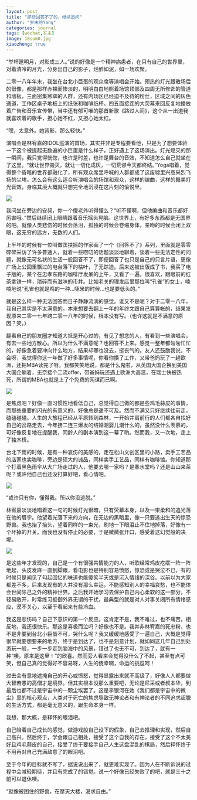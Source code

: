 ```yaml
---
layout: post
title: "那些回答不了的，继续追问"
author: "岁末的Yang"
categories: journal
tags: [wechat,岁末]
image: 18sum0.jpg
xiaozhong: true
---
```


“举杯邀明月，对影成三人。”说的好像是一个精神病患者，在只有自己的世界里，对着清冷的月光，分身出自己的影子，烂醉如泥，如一场欢聚。


二零一八年年末，我坐在台北小巨蛋的观众席等演唱会开始。预热的灯光跟散场后的很像，都是那样赤裸而惨淡的，明明白白地照着场馆顶部及四周无所修饰的管道和墙板，三面密集窸窣的人群，还有内场区已经迫不及待的粉丝，区域之间的灰色通道，工作区桌子地板上的纸张和咖啡纸杯。四五面接连的大荧幕来回反复地播放着广告和音乐宣传带，当中还有郁可唯的那首新歌《路过人间》，这个从一出道我就喜欢着的歌手，担心她不红，又担心她太红。

“嘿，太意外。她背影，那么轻快。”

演唱会是林宥嘉的IDOL巡演的首场，其实并非是专程要看他，只是为了想要体验一下这个被提起无数遍的小巨蛋是什么样子，正好遇上了这场演出。灯光熄灭的那一瞬间，我只觉得恍惚，也许是时差，也许是舞台的音效，不知道怎么自己就坐在了这里。“就让世界毁灭，就让一切化成灰，一切荒谬今天都终结。”Yoga唱着，觉得整个昏暗的世界都融化了，所有观众席里呼喊的人群都成了这废墟里兴高采烈飞扬的尘埃。怎么会有这么适合听演唱会的场馆和观众，这样的编曲，这样的舞美灯光音效，身临其境大概就只想完全地沉浸在这片刻的愉悦里。

![](/assets/img/18sum1.jpg?raw=true)

我问坐在旁边的安叔，你一个傻老外听得懂么？“听不懂啊，但他编曲和音乐都好厉害哦。”然后继续闭上眼睛跟着音乐摇头晃脑。这世界上，有好多东西都是无国界的吧。就像人类悲伤的时候会落泪，孤独的时候会卷缩身体，亲吻的时候会闭上双眼，这无穷的远方，无数的人们。

上半年的时候有一位叫做匡扶摇的作家画了一个《回答不了》系列，里面就是零零碎碎采访了许多普通人，就着一些唠叨的话题淡淡地聊着，谈着一些无法定性的问题，就像无可名状的生活一般回答不了，即便回答了也只是自己的只言片语，更像广场上公园里飘过的电台落下的枯叶，了无踪迹。后来这被出版成了书，我买了电子版的，某个在忠孝东路的咖啡厅发呆的上午，又看了一遍。很喜欢，跟眼前的红茶拿铁一样，琐碎而有滋味的市井。比如老关的理发店里那位叫“孔雀”的女士，喃喃地说“孔雀也就是鸡的一种…啄米的时候…也是要低头的。”

就是这么样一种无法回答而日子静静流淌的感觉。谁又不是呢？对于二零一八年，我自己其实是不太满意的。本来想要去翻上一年的年终文跟自己算算帐的，结果发现原来二零一七年跨二零一八年的时候，根本没有写。（也许这就是不满意的原因？笑。）

翻看自己的朋友圈才知道大抵是开心过的，有见了想念的人，有看到一些演唱会，有去一些地方散心。所以为什么不满意呢？也回答不上来。感觉一整年都匆匆忙忙的，好像急着要冲向什么地方，结果却哪也没去，挺丧气的。友人还鼓励我说，不会呀，我觉得你这一年做了好多事情呢，你看你换了工作，又带爸妈玩了一趟欧洲，还把MBA读完了呀。我都笑笑地说，都是什么鬼啦，从英国大国企换到美国大国企躺着，无奈接个二流offer，带爸妈玩还遇上欧洲大高温，在瑞士快被热死，所谓的MBA也就是上了个免费的网课而已啊。

![](/assets/img/18sum2.jpg?raw=true)

是焦虑吧？好像一直习惯性地看低自己，总觉得自己做的都是些鸡毛蒜皮的事情，而那些重要的闪光的有意义的，好像总是遥不可及。然而不满又只好继续往前走，磕磕碰碰。人生的大旅程已经从平原转到森林，一开始并肩前行的人们都各自找好自己的岔路走去，今年接二连三爆发的结婚潮婴儿潮什么的，虽然没什么羡慕的，可好像反复地在提醒我，同龄人的剧本演到这一幕了哟。然而我，又一次地，走上了独木桥。

台北下雨的时候，是有一种哀伤的美感的，走在松山文创区里的小路，卖手工艺品的店家也卖咖啡，旁边是硕大的诚品，同样卖手工艺品，同样有咖啡馆。你知道那个打着黑色雨伞从大广场走过的人，他要去哪一家吗？是春水堂吗？还是山山来茶呢？或许他自己也还没打算好吧，看心情吧。

![](/assets/img/18sum3.jpg?raw=true)

“或许只有你，懂得我。所以你没逃脱。”

林宥嘉淡淡地唱着这一句的时候灯光很暗，只有荧幕本身，以及一束柔和的追光落在他的眉宇。他望着光落下来的方向，在无边的黑暗里，像一只要逃出生天的惊恐野兽。我也抬了抬头，望着同样的一束光，刷地一下眼泪止不住地掉落，好像有一个坏掉的开关。而我也没有停止的必要，于是微微张开口，感受着这幻觉般的决堤。

![](/assets/img/18sum4.jpg?raw=true)

是这些年才发现的，自己是一个有很强共情能力的人，听歌经常鸡皮疙瘩一阵一阵地起，头皮发麻一直到脚跟，看电影也是特别容易愤怒，惊恐或是哭泣不已，有的时候只是闻见了勾起回忆的味道也能傻笑半天或是沉入情绪的深谷。以前以为大家都差不多，后来发现有的人并没有那么幸运，不能感知别人的幸福哀愁，也不能体会世间除己之外的精神世界。之后我开始学习去保护自己内心柔软的这一部分，不轻易敞开，时常练习抵御外界无谓的干扰，最典型的就是对人对事关闭所有情绪感应，漠不关心，以至于看起来有些冷血。

我这是悲伤吗？自己下意识的第一个反应。这肯定不是，我不难过，也不痛苦。相反地，我还很快乐。那这是喜极而泣吗？好像也不是。我并非林宥嘉的死忠粉，也不是非要到台北小巨蛋不可，哭什么呢？我又缓缓地感受了一遍自己，大概是觉得很早就要想要来的地方，终于是到达了，也不是刻意计划，就如同这几年自己到处游玩一般，一步一步走到脑海中的风景，错过了也无不可，到达了，就有一种“噢，原来是这里！”的欣喜。然而旁人看来会觉得没什么了不起，甚至有点可笑，但自己真的觉得好不容易呀，人生的侥幸啊，命运的挑逗呵！

过去会有意地遮掩自己的开心或愤怒，觉得显露出来就不高级了，好像人人都要做大智若愚的高僧才是境界。但其实根本没那么重要吧，无论是尼采或者叔本华，到最后也都不过是宇宙中的一颗尘埃罢了。这是李银河在她《我们都是宇宙中的微尘》里的核心观点，人类对于死亡的焦虑导致无神论者和有神论者的不同追求超脱的生活方式，都是毫无意义的，跟生命本身一样。

我想，那大概，是释怀的眼泪吧。

自己陪着自己成长的感觉，做游戏般自己设下的假象，自己去推理和实现，然后自己高兴。然后终于，学会跟自己相处，接受了这个自我的存在，接受了这个不太美好且鸡毛蒜皮的自己，接受了终于要接手自己人生这盘混乱的棋局，然后释怀终于不用再对自己充满敌意了的眼泪吧。

至于今年的目标就不写了，据说说出来了，就更难实现了。因为人在不断诉说的过程中会减轻期待，并且有完成了的错觉。说一个好像已经失败了的吧，就是三十之前可以退休噢。

“就像被困住的野兽，在摩天大楼，渴求自由。”